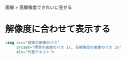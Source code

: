 画像 > 高解像度できれいに見せる
# 解像度に合わせて表示する
```html
<img src="標準の画像のパス" 
     srcset="標準の画像のパス 1x, 高解像度の画像のパス 2x"
     alt="代替テキスト">
```
